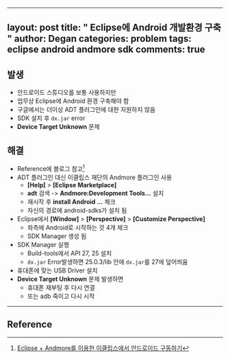 


---
layout: post
title: " Eclipse에 Android 개발환경 구축 "
author: Degan
categories: problem
tags:	eclipse android andmore sdk
comments: true
---

## 발생
- 안드로이드 스튜디오를 보통 사용하지만 
- 업무상 Eclipse에 Android 환경 구축해야 함
- 구글에서는 더이상 ADT 플러그인에 대한 지원하지 않음
- SDK 설치 후 `dx.jar` error
- **Device Target Unknown** 문제 

## 해결
- Reference에 블로그 참고[^1]
- ADT 플러그인 대신 이클립스 재단의 Andmore 플러그인 사용
	- **[Help]** > **[Eclipse Marketplace]**
	- **adt** 검색 -> **Andmore:Development Tools...** 설치
	- 재시작 후 **install Android ...** 체크
	- 자신의 경로에 android-sdks가 설치 됨
- Eclipse에서 **[Window]** > **[Perspective]** > **[Customize Perspective]**
	- 좌측에 Android로 시작하는 것 4개 체크 
	- SDK Manager 생성 됨
- SDK Manager 실행
	- Build-tools에서 API 27, 25 설치
	- `dx.jar` Error발생하면  25.0.3/lib 안에 `dx.jar`를 27에 덮어씌움
- 휴대폰에 맞는 USB Driver 설치
- **Device Target Unknown** 문제 발생하면
	- 휴대폰 재부팅 후 다시 연결
	- 또는 adb 죽이고 다시 시작

---

## Reference

[^1]:[Eclipse + Andmore를 이용한 이클립스에서 안드로이드 구동하기](http://zzdd1558.tistory.com/180)
